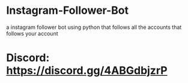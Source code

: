 # Instagram-Follower-Bot
a instagram follower bot using python that follows all the accounts that follows your account

# Discord: https://discord.gg/4ABGdbjzrP
